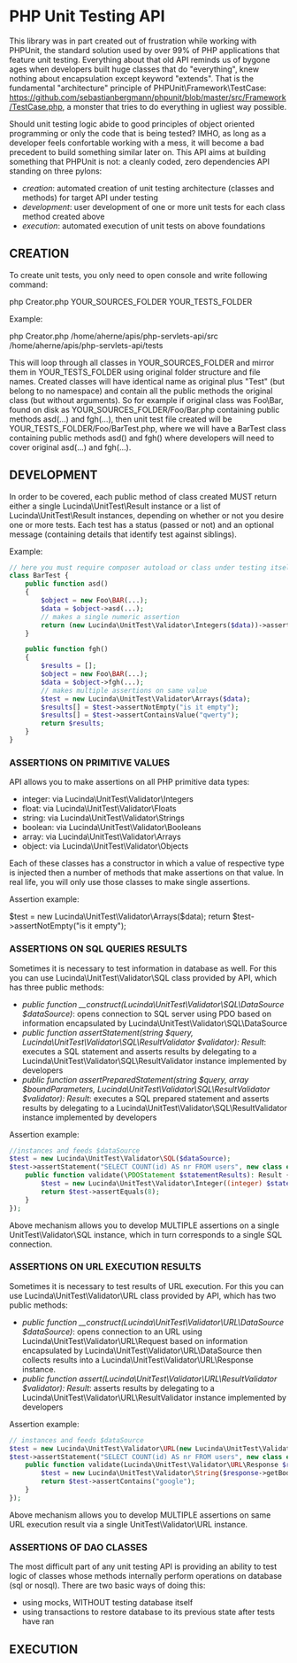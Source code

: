 # PHP Unit Testing API

This library was in part created out of frustration while working with PHPUnit, the standard solution used by over 99% of PHP applications that feature unit testing. Everything about that old API reminds us of bygone ages when developers built huge classes that do "everything", knew nothing about encapsulation except keyword "extends". That is the fundamental "architecture" principle of PHPUnit\Framework\TestCase: https://github.com/sebastianbergmann/phpunit/blob/master/src/Framework/TestCase.php, a monster that tries to do everything in ugliest way possible.

Should unit testing logic abide to good principles of object oriented programming or only the code that is being tested? IMHO, as long as a developer feels confortable working with a mess, it will become a bad precedent to build something similar later on. This API aims at building something that PHPUnit is not: a cleanly coded, zero dependencies API standing on three pylons:

- *creation*: automated creation of unit testing architecture (classes and methods) for target API under testing
- *development*: user development of one or more unit tests for each class method created above
- *execution*: automated execution of unit tests on above foundations

## CREATION

To create unit tests, you only need to open console and write following command:

php Creator.php YOUR_SOURCES_FOLDER YOUR_TESTS_FOLDER

Example:

php Creator.php /home/aherne/apis/php-servlets-api/src /home/aherne/apis/php-servlets-api/tests

This will loop through all classes in YOUR_SOURCES_FOLDER and mirror them in YOUR_TESTS_FOLDER using original folder structure and file names. Created classes will have identical name as original plus "Test" (but belong to no namespace) and contain all the public methods the original class (but without arguments). So for example if original class was Foo\Bar, found on disk as YOUR_SOURCES_FOLDER/Foo/Bar.php containing public methods asd(...) and fgh(...), then unit test file created will be YOUR_TESTS_FOLDER/Foo/BarTest.php, where we will have a BarTest class containing public methods asd() and fgh() where developers will need to cover original asd(...) and fgh(...).

## DEVELOPMENT

In order to be covered, each public method of class created MUST return either a single Lucinda\UnitTest\Result instance or a list of Lucinda\UnitTest\Result instances, depending on whether or not you desire one or more tests. Each test has a status (passed or not) and an optional message (containing details that identify test against siblings).

Example:

```php
// here you must require composer autoload or class under testing itself
class BarTest {
    public function asd()
    {
        $object = new Foo\BAR(...);
        $data = $object->asd(...);
        // makes a single numeric assertion
        return (new Lucinda\UnitTest\Validator\Integers($data))->assertEquals(12);
    }

    public function fgh()
    {
        $results = [];
        $object = new Foo\BAR(...);
        $data = $object->fgh(...);
        // makes multiple assertions on same value
        $test = new Lucinda\UnitTest\Validator\Arrays($data);
        $results[] = $test->assertNotEmpty("is it empty");
        $results[] = $test->assertContainsValue("qwerty");
        return $results;
    }
}
```

### ASSERTIONS ON PRIMITIVE VALUES

API allows you to make assertions on all PHP primitive data types:

- integer: via Lucinda\UnitTest\Validator\Integers
- float: via Lucinda\UnitTest\Validator\Floats
- string: via Lucinda\UnitTest\Validator\Strings
- boolean: via Lucinda\UnitTest\Validator\Booleans
- array: via Lucinda\UnitTest\Validator\Arrays
- object: via Lucinda\UnitTest\Validator\Objects

Each of these classes has a constructor in which a value of respective type is injected then a number of methods that make assertions on that value. In real life, you will only use those classes to make single assertions. 

Assertion example:

$test = new Lucinda\UnitTest\Validator\Arrays($data);
return $test->assertNotEmpty("is it empty");

### ASSERTIONS ON SQL QUERIES RESULTS

Sometimes it is necessary to test information in database as well. For this you can use Lucinda\UnitTest\Validator\SQL class provided by API, which has three public methods:

- *public function __construct(Lucinda\UnitTest\Validator\SQL\DataSource $dataSource)*: opens connection to SQL server using PDO based on information encapsulated by Lucinda\UnitTest\Validator\SQL\DataSource
- *public function assertStatement(string $query, Lucinda\UnitTest\Validator\SQL\ResultValidator $validator): Result*: executes a SQL statement and asserts results by delegating to a Lucinda\UnitTest\Validator\SQL\ResultValidator instance implemented by developers
- *public function assertPreparedStatement(string $query, array $boundParameters, Lucinda\UnitTest\Validator\SQL\ResultValidator $validator): Result*: executes a SQL prepared statement and asserts results by delegating to a Lucinda\UnitTest\Validator\SQL\ResultValidator instance implemented by developers

Assertion example:

```php
//instances and feeds $dataSource
$test = new Lucinda\UnitTest\Validator\SQL($dataSource);
$test->assertStatement("SELECT COUNT(id) AS nr FROM users", new class extends Lucinda\UnitTest\Validator\SQL\ResultValidator() {
    public function validate(\PDOStatement $statementResults): Result {
        $test = new Lucinda\UnitTest\Validator\Integer((integer) $statementResults->fetchColumn());
        return $test->assertEquals(8);
    }
});
```

Above mechanism allows you to develop MULTIPLE assertions on a single UnitTest\Validator\SQL instance, which in turn corresponds to a single SQL connection.

### ASSERTIONS ON URL EXECUTION RESULTS

Sometimes it is necessary to test results of URL execution. For this you can use Lucinda\UnitTest\Validator\URL class provided by API, which has two public methods:

- *public function __construct(Lucinda\UnitTest\Validator\URL\DataSource $dataSource)*: opens connection to an URL using Lucinda\UnitTest\Validator\URL\Request based on information encapsulated by Lucinda\UnitTest\Validator\URL\DataSource then collects results into a Lucinda\UnitTest\Validator\URL\Response instance.
- *public function assert(Lucinda\UnitTest\Validator\URL\ResultValidator $validator): Result*: asserts results by delegating to a Lucinda\UnitTest\Validator\URL\ResultValidator instance implemented by developers

Assertion example:

```php
// instances and feeds $dataSource
$test = new Lucinda\UnitTest\Validator\URL(new Lucinda\UnitTest\Validator\URL\DataSource("https://www.google.com"));
$test->assertStatement("SELECT COUNT(id) AS nr FROM users", new class extends Lucinda\UnitTest\Validator\SQL\ResultValidator() {
    public function validate(Lucinda\UnitTest\Validator\URL\Response $response): Result {
        $test = new Lucinda\UnitTest\Validator\String($response->getBody());
        return $test->assertContains("google");
    }
});
```

Above mechanism allows you to develop MULTIPLE assertions on same URL execution result via a single UnitTest\Validator\URL instance.

### ASSERTIONS OF DAO CLASSES

The most difficult part of any unit testing API is providing an ability to test logic of classes whose methods internally perform operations on database (sql or nosql). There are two basic ways of doing this:

- using mocks, WITHOUT testing database itself
- using transactions to restore database to its previous state after tests have ran 

## EXECUTION
